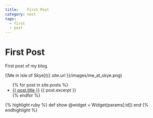 ```yaml
---
title:    First Post
category: test
tags:
  - first
  - post
---
```


# First Post

First post of my blog.

![Me in Isle of Skye]({{ site.url }}/images/me_at_skye.png)

<ul>
  {% for post in site.posts %}
    <li>
      <a href="{{ post.url }}">{{ post.title }}</a>
      {{ post.excerpt }}
    </li>
  {% endfor %}
</ul>

{% highlight ruby %}
def show
  @widget = Widget(params[:id])
end
{% endhighlight %}
